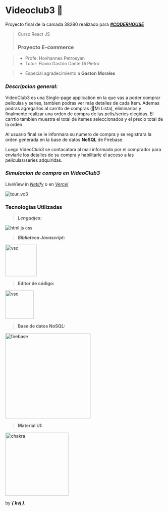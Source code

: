 # Videoclub3 💎 

Proyecto final de la camada 38280 realizado para [ ***#CODERHOUSE***](https://www.coderhouse.com "#CODERHOUSE")

> Curso React JS
> ### Proyecto E-commerce

> - Profe: Hovhannes Petrosyan
> - Tutor: Flavio Gastón Dante Di Pietro

> - Especial agradecimiento a **Gaston Morales**

### ***Descripcion general:***
VideoClub3 es una Single-page application en la que vas a poder comprar peliculas y series, tambien podras ver más detalles de cada Item. 
Ademas podras agregarlos al carrito de compras (🤩Mi Lista), eliminarlos y finalmente realizar una orden de compra de las pelis/series elegidas.
El carrtio tambien muestra el total de itemes seleccionados y el precio total de la orden.

Al usuario final se le informara su numero de compra y se registrara la orden generada en la base de datos **NoSQL** de Firebase.

Luego VideoClub3 se contacatara al mail informado por el comprador para enviarle los detalles de su compra y habilitarle el acceso a las peliculas/series adquiridas.

### ***Simulacion de compra en VideoClub3***
LiveView in [ *Netlify*]( "Netlify") o en [ *Vercel*](https://chakra-ui-videoclub-3.vercel.app "Vercel")



![tour_vc3](https://user-images.githubusercontent.com/54695712/193375551-3e3c0489-0642-40f7-b7a0-82562d634b3e.gif)



### Tecnologias Utilizadas

>***Lenguajes:***

![html js css](https://user-images.githubusercontent.com/54695712/193309609-67463cb7-e307-40e2-ac93-e588ce7788aa.png)

>***Biblioteca Javascript:***

<img width="100" alt="vsc" src="https://user-images.githubusercontent.com/54695712/193309633-e1ad69aa-5e23-44c1-b754-1feb6b386b16.png">

>**Editor de código:**

<img width="90" alt="vsc" src="https://user-images.githubusercontent.com/54695712/193314394-964395c9-65ca-4d33-bb10-514fe608772c.png">

>**Base de datos NoSQL:**

<img width="270" alt="firebase" src="https://user-images.githubusercontent.com/54695712/193313664-a0366fdc-6c8e-4366-ae2e-c0470a492e45.png">

>**Material UI:**

<img width="200" alt="chakra" src="https://user-images.githubusercontent.com/54695712/193312812-c8a6957e-3a32-49da-a432-b095d1d2f0bf.png">



by ***{ kvj }.***
